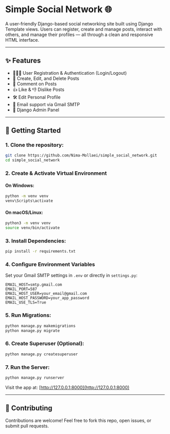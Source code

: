 
# Simple Social Network 🌐

A user-friendly Django-based social networking site built using Django Template views. Users can register, create and manage posts, interact with others, and manage their profiles — all through a clean and responsive HTML interface.

---

## ✨ Features

- 🧑‍🤝‍🧑 User Registration & Authentication (Login/Logout)
- 📝 Create, Edit, and Delete Posts
- 💬 Comment on Posts
- 👍 Like & 👎 Dislike Posts
- 🛠️ Edit Personal Profile
- 📧 Email support via Gmail SMTP
- 🧭 Django Admin Panel

---

## 🚀 Getting Started

### 1. Clone the repository:

```bash
git clone https://github.com/Nima-Mollaei/simple_social_network.git
cd simple_social_network
````

### 2. Create & Activate Virtual Environment

#### On Windows:

```bash
python -m venv venv
venv\Scripts\activate
```

#### On macOS/Linux:

```bash
python3 -m venv venv
source venv/bin/activate
```

### 3. Install Dependencies:

```bash
pip install -r requirements.txt
```

### 4. Configure Environment Variables

Set your Gmail SMTP settings in `.env` or directly in `settings.py`:

```env
EMAIL_HOST=smtp.gmail.com
EMAIL_PORT=587
EMAIL_HOST_USER=your_email@gmail.com
EMAIL_HOST_PASSWORD=your_app_password
EMAIL_USE_TLS=True
```

### 5. Run Migrations:

```bash
python manage.py makemigrations
python manage.py migrate
```

### 6. Create Superuser (Optional):

```bash
python manage.py createsuperuser
```

### 7. Run the Server:

```bash
python manage.py runserver
```

Visit the app at: [http://127.0.0.1:8000](http://127.0.0.1:8000)

---

## 🤝 Contributing

Contributions are welcome! Feel free to fork this repo, open issues, or submit pull requests.




